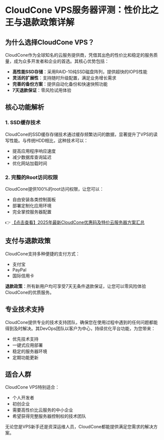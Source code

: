 # CloudCone VPS服务器评测：性价比之王与退款政策详解

## 为什么选择CloudCone VPS？

CloudCone作为全球知名的云服务提供商，凭借其出色的性价比和稳定的服务质量，成为众多开发者和企业的首选。其核心优势包括：

- **高性能SSD存储**：采用RAID-10纯SSD磁盘阵列，提供超快的IOPS性能
- **灵活的扩展性**：支持随时升级配置，满足业务增长需求
- **完善的备份方案**：提供自动化备份和快速快照功能
- **7天退款保证**：零风险试用体验

## 核心功能解析

### 1. SSD缓存技术
CloudCone的SSD缓存存储技术通过缓存频繁访问的数据，显著提升了VPS的读写性能。与传统HDD相比，这种技术可以：

- 提高应用程序响应速度
- 减少数据库查询延迟
- 优化网站加载时间

### 2. 完整的Root访问权限
CloudCone提供100%的root访问权限，让您可以：

- 自由安装各类控制面板
- 部署定制化应用环境
- 完全掌控服务器配置

👉 [【点击查看】2025年最新CloudCone优惠码及特价云服务器方案汇总](https://bit.ly/Cloudcone)

## 支付与退款政策

CloudCone支持多种便捷的支付方式：
- 支付宝
- PayPal
- 国际信用卡

**退款政策**：所有新用户均可享受7天无条件退款保证，让您可以零风险体验CloudCone的优质服务。

## 专业技术支持

CloudCone提供专业的技术支持团队，确保您在使用过程中遇到的任何问题都能得到及时解决。其DevOps团队以客户为中心，持续优化平台功能，为您带来：

- 优先技术支持
- 一键式应用部署
- 稳定的服务器环境
- 定期功能更新

## 适合人群

CloudCone VPS特别适合：
- 个人开发者
- 初创企业
- 需要高性价比云服务的中小企业
- 希望获得完整服务器控制权的技术团队

无论您是VPS新手还是资深运维人员，CloudCone都能提供满足您需求的解决方案。